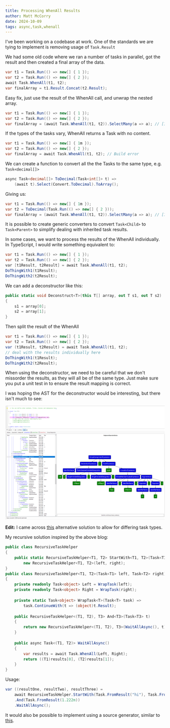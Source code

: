 ```yaml
---
title: Processing WhenAll Results
author: Matt McCorry
date: 2024-10-09
tags: async,task,whenall
---
```


I've been working on a codebase at work. One of the standards we are tying to implement is removing usage of `Task.Result`

We had some old code where we ran a number of tasks in parallel, got the result and then created a final array of the data.

```csharp
var t1 = Task.Run(() => new[] { 1 });
var t2 = Task.Run(() => new[] { 2 });
await Task.WhenAll(t1, t2);
var finalArray = t1.Result.Concat(t2.Result);
```

Easy fix, just use the result of the WhenAll call, and unwrap the nested array.

```csharp
var t1 = Task.Run(() => new[] { 1 });
var t2 = Task.Run(() => new[] { 2 });
var finalArray = (await Task.WhenAll(t1, t2)).SelectMany(a => a); // [1, 2]
```

If the types of the tasks vary, WhenAll returns a Task with no content.

```csharp
var t1 = Task.Run(() => new[] { 1m });
var t2 = Task.Run(() => new[] { 2 });
var finalArray = await Task.WhenAll(t1, t2); // Build error
```

We can create a function to convert all the the Tasks to the same type, e.g. `Task<decimal[]>`

```csharp
async Task<decimal[]> ToDecimal(Task<int[]> t) =>
    (await t).Select(Convert.ToDecimal).ToArray();
```

Giving us:

```csharp
var t1 = Task.Run(() => new[] { 1m });
var t2 = ToDecimal(Task.Run(() => new[] { 2 }));
var finalArray = (await Task.WhenAll(t1, t2)).SelectMany(a => a); // [1m, 2m]
```

It is possible to create generic converters to convert `Task<Child>` to `Task<Parent>` to simplify dealing with inherited task results.

In some cases, we want to process the results of the WhenAll individually. In TypeScript, I would write something equivalent to:

```csharp
var t1 = Task.Run(() => new[] { 1 });
var t2 = Task.Run(() => new[] { 2 });
var [t1Result, t2Result] = await Task.WhenAll(t1, t2);
DoThingWith1(t1Result);
DoThingWith2(t2Result);
```

We can add a deconstructor like this:

```csharp
public static void Deconstruct<T>(this T[] array, out T s1, out T s2)
{
    s1 = array[0];
    s2 = array[1];
}
```

Then split the result of the WhenAll

```csharp
var t1 = Task.Run(() => new[] { 1 });
var t2 = Task.Run(() => new[] { 2 });
var (t1Result, t2Result) = await Task.WhenAll(t1, t2);
// deal with the results individually here
DoThingWith1(t1Result);
DoThingWith2(t2Result);
```

When using the deconstructor, we need to be careful that we don't missorder the results, as they will all be of the same type. Just make sure you put a unit test in to ensure the result mapping is correct.

I was hoping the AST for the deconstructor would be interesting, but there isn't much to see:

![WhenAll AST](./images/WhenAll.png)

**Edit:** I came across [this](https://steven-giesel.com/blogPost/d55cdae5-7294-40cc-a9d5-7552e092205e) alternative solution to allow for differing task types.

My recursive solution inspired by the above blog:

```csharp
public class RecursiveTaskHelper
{
    public static RecursiveTaskHelper<T1, T2> StartWith<T1, T2>(Task<T1> left, Task<T2> right) =>
        new RecursiveTaskHelper<T1, T2>(left, right);
}
public class RecursiveTaskHelper<T1, T2>(Task<T1> left, Task<T2> right)
{
    private readonly Task<object> Left = WrapTask(left);
    private readonly Task<object> Right = WrapTask(right);

    private static Task<object> WrapTask<T>(Task<T> task) =>
        task.ContinueWith(t => (object)t.Result);

    public RecursiveTaskHelper<(T1, T2), T3> And<T3>(Task<T3> t)
    {
        return new RecursiveTaskHelper<(T1, T2), T3>(WaitAllAsync(), t);
    }

    public async Task<(T1, T2)> WaitAllAsync()
    {
        var results = await Task.WhenAll(Left, Right);
        return ((T1)results[0], (T2)results[1]);
    }
}
```

Usage:

```csharp
var ((resultOne, resultTwo), resultThree) =
    await RecursiveTaskHelper.StartWith(Task.FromResult("hi"), Task.FromResult(1))
    .And(Task.FromResult(1.222m))
    .WaitAllAsync();
```

It would also be possible to implement using a source generator, similar to [this](https://github.com/mcintyre321/OneOf/blob/master/OneOf.SourceGenerator/OneOfGenerator.cs).
